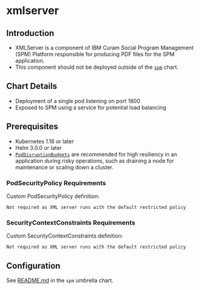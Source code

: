 # xmlserver

## Introduction

* XMLServer is a component of IBM Curam Social Program Management (SPM) Platform responsible for producing PDF files for the SPM application.
* This component should not be deployed outside of the [`spm`](../spm) chart.

## Chart Details

* Deployment of a single pod listening on port 1800
* Exposed to SPM using a service for potential load balancing

## Prerequisites

* Kubernetes 1.16 or later
* Helm 3.0.0 or later
* [`PodDisruptionBudgets`](https://kubernetes.io/docs/tasks/run-application/configure-pdb/) are recommended for high resiliency in an application during risky operations, such as draining a node for maintenance or scaling down a cluster.

### PodSecurityPolicy Requirements

Custom PodSecurityPolicy definition:

```
Not required as XML server runs with the default restricted policy
```

### SecurityContextConstraints Requirements

Custom SecurityContextConstraints definition:

```
Not required as XML server runs with the default restricted policy
```

## Configuration

See [README.md](../spm/README.md) in the `spm` umbrella chart.
